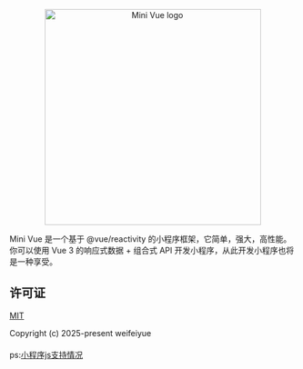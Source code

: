 <p align="center">
<img width="380" src="https://github.com/user-attachments/assets/7c003e58-8203-4f4e-afa6-b19fb0db4050" alt="Mini Vue logo"</p>

Mini Vue 是一个基于 @vue/reactivity 的小程序框架，它简单，强大，高性能。 你可以使用 Vue 3 的响应式数据 + 组合式 API 开发小程序，从此开发小程序也将是一种享受。

## 许可证

[MIT](https://opensource.org/licenses/MIT)

Copyright (c) 2025-present weifeiyue

####

ps:[小程序js支持情况](https://wechat-miniprogram.github.io/miniprogram-compat/)
